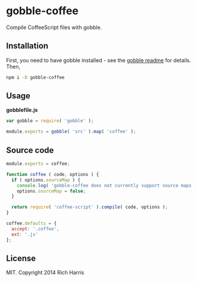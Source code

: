 # gobble-coffee

Compile CoffeeScript files with gobble.

## Installation

First, you need to have gobble installed - see the [gobble readme](https://github.com/gobblejs/gobble) for details. Then,

```bash
npm i -D gobble-coffee
```

## Usage

**gobblefile.js**

```js
var gobble = require( 'gobble' );

module.exports = gobble( 'src' ).map( 'coffee' );
```

## Source code

```js
module.exports = coffee;

function coffee ( code, options ) {
  if ( options.sourceMap ) {
    console.log( 'gobble-coffee does not currently support source maps' );
    options.sourceMap = false;
  }

  return require( 'coffee-script' ).compile( code, options );
}

coffee.defaults = {
  accept: '.coffee',
  ext: '.js'
};
```


## License

MIT. Copyright 2014 Rich Harris
